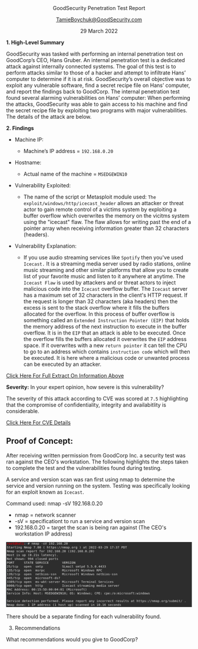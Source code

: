 <div align="center">GoodSecurity Penetration Test Report

TamieBoychuk@GoodSecurity.com

29 March 2022



<div align="left">

**1.	High-Level Summary**

GoodSecurity was tasked with performing an internal penetration test on GoodCorp’s CEO, Hans Gruber. An internal penetration test is a dedicated attack against internally connected systems. The goal of this test is to perform attacks similar to those of a hacker and attempt to infiltrate Hans’ computer to determine if it is at risk. GoodSecurity’s overall objective was to exploit any vulnerable software, find a secret recipe file on Hans’ computer, and report the findings back to GoodCorp.
The internal penetration test found several alarming vulnerabilities on Hans’ computer: When performing the attacks, GoodSecurity was able to gain access to his machine and find the secret recipe file by exploiting two programs with major vulnerabilities. The details of the attack are below.

  
**2.	Findings**

* Machine IP:
  
  - Machine’s IP address = `192.168.0.20`
  
* Hostname:

  - Actual name of the machine = `MSEDGEWIN10`

* Vulnerability Exploited:

  - The name of the script or Metasploit module used: `The exploit/windows/http/icecast_header` allows an attacker or threat actor to gain remote control of a victims system by exploiting a buffer overflow which overwrites the memory on the vicitms system using the "icecast" flaw.  The flaw allows for writing past the end of a pointer array when receiving information greater than 32 characters (headers).

* Vulnerability Explanation:

  -  If you use audio streaming services like `Spotify` then you've used `Icecast.` It is a streaming media server used by radio stations, online music streaming and other similar platforms that allow you to create list of your favorite music and listen to it anywhere at anytime.  The `Icecast Flaw` is used by attackers and or threat actors to inject malicious code into the `Icecast` overflow buffer.  The `Icecast` server has a maximum set of 32 characters in the client's HTTP request.  If the request is longer than 32 characters (aka headers) then the excess is sent to the stack overflow where it fills the buffers allocated for the overflow.  In this process of buffer overflow is something called an `Extended Instruction Pointer (EIP)` that holds the memory address of the next instruction to execute in the buffer overflow.  It is in the `EIP` that an attack is able to be executed.  Once the overflow fills the buffers allocated it overwrites the `EIP` address space.  If it overwrites with a new `return pointer` it can tell the CPU to go to an address which contains `instruction code` which will then be executed.  It is here where a malicious code or unwanted process can be executed by an attacker.
  
[Click Here For Full Extract On Information Above](https://www.giac.org/paper/gcih/687/remote-exploitation-icecast-201-server/106910)
  

**Severity:**
In your expert opinion, how severe is this vulnerability?
  
The severity of this attack according to CVE was scored at `7.5` highlighting that the compromise of confidentiality, integrity and availabitlity is considerable.
  
[Click Here For CVE Details](https://www.cvedetails.com/cve/CVE-2004-1561/)

## Proof of Concept:

After receiving written permission from GoodCorp Inc. a security test was ran against the CEO's workstation.  The following highlights the steps taken to complete the test and the vulnerabilities found during testing.
  
A service and version scan was ran first using nmap to determine the service and version running on the system.  Testing was specifically looking for an exploit known as `Icecast`.
  
Command used: nmap -sV 192.168.0.20
  -  nmap = network scanner
  -  -sV = specificationt to run a service and version scan
  -  192.168.0.20 = target the scan is being ran against (The CEO's workstation IP address)
  
![TODO](https://github.com/Tamie13/Penetration-Testing-Week-2/blob/main/Unit%2017%20Illustrations/Service%20and%20Version%20Scan.png)
  

There should be a separate finding for each vulnerability found.









3.	Recommendations

What recommendations would you give to GoodCorp?


